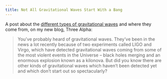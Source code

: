 ```yaml
---
title: Not All Gravitational Waves Start With a Bang
---
```


A post about the [different types of gravitational
waves](https://three-alpha.space/not-all-gravitational-waves-start-with-a-bang/)
and where they come from, on my new blog, Three Alpha:

> You’ve probably heard of gravitational waves. They’ve been in the news a lot
> recently because of two experiments called LIGO and Virgo, which have detected
> gravitational waves coming from some of the most violent events in the
> Universe – black holes merging and an enormous explosion known as a kilonova.
> But did you know there are other kinds of gravitational waves which haven’t
> been detected yet and which don’t start out so spectacularly?
